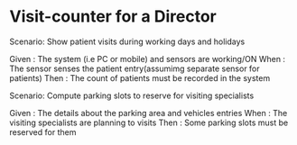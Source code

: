 # Visit-counter for a Director

Scenario: Show patient visits during working days and holidays

  Given : The system (i.e PC or mobile) and sensors are working/ON
  When : The sensor senses the patient entry(assumimg separate sensor for patients)
  Then : The count of patients must be recorded in the system

Scenario: Compute parking slots to reserve for visiting specialists

  Given : The details about the parking area and vehicles entries
  When : The visiting specialists are planning to visits
  Then : Some parking slots must be reserved for them
